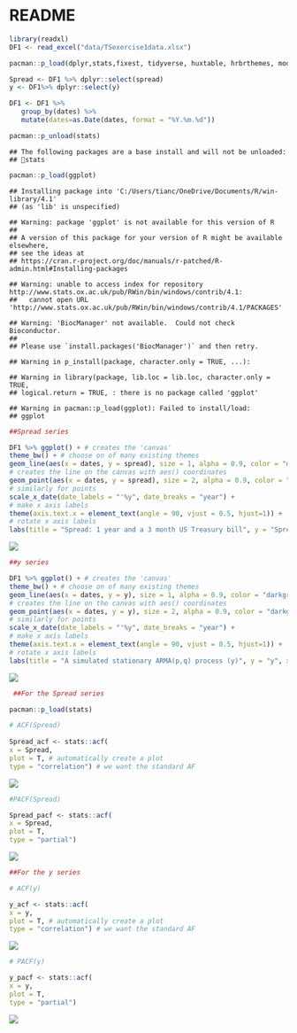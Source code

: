 README
================

``` r
library(readxl)
DF1 <- read_excel("data/TSexercise1data.xlsx")
```

``` r
pacman::p_load(dplyr,stats,fixest, tidyverse, huxtable, hrbrthemes, modelsummary, glue)
```

``` r
Spread <- DF1 %>% dplyr::select(spread)
y <- DF1%>% dplyr::select(y)

DF1 <- DF1 %>%
   group_by(dates) %>%
   mutate(dates=as.Date(dates, format = "%Y.%m.%d"))
```

``` r
pacman::p_unload(stats)
```

    ## The following packages are a base install and will not be unloaded:
    ## stats

``` r
pacman::p_load(ggplot)
```

    ## Installing package into 'C:/Users/tianc/OneDrive/Documents/R/win-library/4.1'
    ## (as 'lib' is unspecified)

    ## Warning: package 'ggplot' is not available for this version of R
    ## 
    ## A version of this package for your version of R might be available elsewhere,
    ## see the ideas at
    ## https://cran.r-project.org/doc/manuals/r-patched/R-admin.html#Installing-packages

    ## Warning: unable to access index for repository http://www.stats.ox.ac.uk/pub/RWin/bin/windows/contrib/4.1:
    ##   cannot open URL 'http://www.stats.ox.ac.uk/pub/RWin/bin/windows/contrib/4.1/PACKAGES'

    ## Warning: 'BiocManager' not available.  Could not check Bioconductor.
    ## 
    ## Please use `install.packages('BiocManager')` and then retry.

    ## Warning in p_install(package, character.only = TRUE, ...):

    ## Warning in library(package, lib.loc = lib.loc, character.only = TRUE,
    ## logical.return = TRUE, : there is no package called 'ggplot'

    ## Warning in pacman::p_load(ggplot): Failed to install/load:
    ## ggplot

``` r
##Spread series

DF1 %>% ggplot() + # creates the 'canvas'
theme_bw() + # choose on of many existing themes
geom_line(aes(x = dates, y = spread), size = 1, alpha = 0.9, color = "darkgreen") +
# creates the line on the canvas with aes() coordinates
geom_point(aes(x = dates, y = spread), size = 2, alpha = 0.9, color = "darkgreen") +
# similarly for points
scale_x_date(date_labels = "'%y", date_breaks = "year") +
# make x axis labels
theme(axis.text.x = element_text(angle = 90, vjust = 0.5, hjust=1)) +
# rotate x axis labels
labs(title = "Spread: 1 year and a 3 month US Treasury bill", y = "Spread", x = "Date")
```

![](README_files/figure-gfm/series%20plots-1.png)<!-- -->

``` r
##y series

DF1 %>% ggplot() + # creates the 'canvas'
theme_bw() + # choose on of many existing themes
geom_line(aes(x = dates, y = y), size = 1, alpha = 0.9, color = "darkgreen") +
# creates the line on the canvas with aes() coordinates
geom_point(aes(x = dates, y = y), size = 2, alpha = 0.9, color = "darkgreen") +
# similarly for points
scale_x_date(date_labels = "'%y", date_breaks = "year") +
# make x axis labels
theme(axis.text.x = element_text(angle = 90, vjust = 0.5, hjust=1)) +
# rotate x axis labels
labs(title = "A simulated stationary ARMA(p,q) process (y)", y = "y", x = "Date")
```

![](README_files/figure-gfm/series%20plots-2.png)<!-- -->

``` r
 ##For the Spread series

pacman::p_load(stats)

# ACF(Spread)
 
Spread_acf <- stats::acf(
x = Spread,
plot = T, # automatically create a plot
type = "correlation") # we want the standard AF
```

![](README_files/figure-gfm/unnamed-chunk-4-1.png)<!-- -->

``` r
#PACF(Spread)

Spread_pacf <- stats::acf(
x = Spread,
plot = T, 
type = "partial") 
```

![](README_files/figure-gfm/unnamed-chunk-4-2.png)<!-- -->

``` r
##For the y series

# ACF(y)

y_acf <- stats::acf(
x = y,
plot = T, # automatically create a plot
type = "correlation") # we want the standard AF
```

![](README_files/figure-gfm/unnamed-chunk-4-3.png)<!-- -->

``` r
# PACF(y)

y_pacf <- stats::acf(
x = y,
plot = T, 
type = "partial")
```

![](README_files/figure-gfm/unnamed-chunk-4-4.png)<!-- -->
